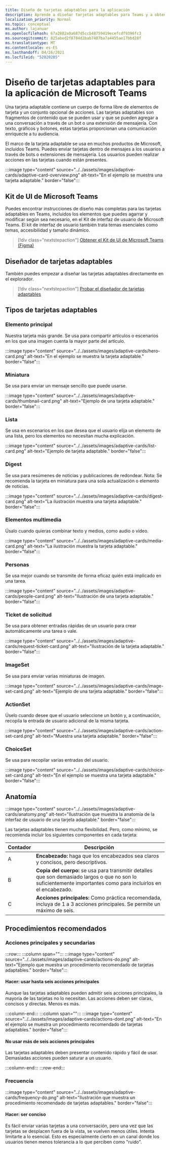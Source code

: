 ```yaml
---
title: Diseño de tarjetas adaptables para la aplicación
description: Aprende a diseñar tarjetas adaptables para Teams y a obtener el Kit de interfaz de usuario de Microsoft Teams.
localization_priority: Normal
ms.topic: conceptual
ms.author: lajanuar
ms.openlocfilehash: 67a2882a0a687d5ccb48759419ecefcdf9396fc3
ms.sourcegitcommit: 825abed2f8784d2bab7407ba7a4455ae17bbd28f
ms.translationtype: MT
ms.contentlocale: es-ES
ms.lasthandoff: 04/26/2021
ms.locfileid: "52020285"
---
```

# <a name="designing-adaptive-cards-for-your-microsoft-teams-app"></a>Diseño de tarjetas adaptables para la aplicación de Microsoft Teams

Una tarjeta adaptable contiene un cuerpo de forma libre de elementos de tarjeta y un conjunto opcional de acciones. Las tarjetas adaptables son fragmentos de contenido que se pueden usar y que se pueden agregar a una conversación a través de un bot o una extensión de mensajería. Con texto, gráficos y botones, estas tarjetas proporcionan una comunicación enriquecte a tu audiencia.

El marco de la tarjeta adaptable se usa en muchos productos de Microsoft, incluidos Teams. Puedes enviar tarjetas dentro de mensajes a los usuarios a través de bots o extensiones de mensajería. Los usuarios pueden realizar acciones en las tarjetas cuando están presentes.

:::image type="content" source="../../assets/images/adaptive-cards/adaptive-card-overview.png" alt-text="En el ejemplo se muestra una tarjeta adaptable." border="false":::

## <a name="microsoft-teams-ui-kit"></a>Kit de UI de Microsoft Teams

Puedes encontrar instrucciones de diseño más completas para las tarjetas adaptables en Teams, incluidos los elementos que puedes agarrar y modificar según sea necesario, en el Kit de interfaz de usuario de Microsoft Teams. El kit de interfaz de usuario también trata temas esenciales como temas, accesibilidad y tamaño dinámico.

> [!div class="nextstepaction"]
> [Obtener el Kit de UI de Microsoft Teams (Figma)](https://www.figma.com/community/file/916836509871353159)

## <a name="adaptive-cards-designer"></a>Diseñador de tarjetas adaptables

También puedes empezar a diseñar las tarjetas adaptables directamente en el explorador.

> [!div class="nextstepaction"]
> [Probar el diseñador de tarjetas adaptables](https://adaptivecards.io/designer/)

## <a name="types-of-adaptive-cards"></a>Tipos de tarjetas adaptables

### <a name="hero"></a>Elemento principal

Nuestra tarjeta más grande. Se usa para compartir artículos o escenarios en los que una imagen cuenta la mayor parte del artículo.

:::image type="content" source="../../assets/images/adaptive-cards/hero-card.png" alt-text="En el ejemplo se muestra la tarjeta adaptable." border="false":::

### <a name="thumbnail"></a>Miniatura

Se usa para enviar un mensaje sencillo que puede usarse.

:::image type="content" source="../../assets/images/adaptive-cards/thumbnail-card.png" alt-text="Ejemplo de una tarjeta adaptable." border="false":::

### <a name="list"></a>Lista

Se usa en escenarios en los que desea que el usuario elija un elemento de una lista, pero los elementos no necesitan mucha explicación.

:::image type="content" source="../../assets/images/adaptive-cards/list-card.png" alt-text="Ejemplo de tarjeta adaptable." border="false":::

### <a name="digest"></a>Digest

Se usa para resúmenes de noticias y publicaciones de redondear. Nota: Se recomienda la tarjeta en miniatura para una sola actualización o elemento de noticias.

:::image type="content" source="../../assets/images/adaptive-cards/digest-card.png" alt-text="La ilustración muestra una tarjeta adaptable." border="false":::

### <a name="media"></a>Elementos multimedia

Úsalo cuando quieras combinar texto y medios, como audio o vídeo.

:::image type="content" source="../../assets/images/adaptive-cards/media-card.png" alt-text="La ilustración muestra la tarjeta adaptable." border="false":::

### <a name="people"></a>Personas

Se usa mejor cuando se transmite de forma eficaz quién está implicado en una tarea.

:::image type="content" source="../../assets/images/adaptive-cards/people-card.png" alt-text="Ilustración de una tarjeta adaptable." border="false":::

### <a name="request-ticket"></a>Ticket de solicitud

Se usa para obtener entradas rápidas de un usuario para crear automáticamente una tarea o vale.

:::image type="content" source="../../assets/images/adaptive-cards/request-ticket-card.png" alt-text="Ilustración de la tarjeta adaptable." border="false":::

### <a name="imageset"></a>ImageSet

Se usa para enviar varias miniaturas de imagen.

:::image type="content" source="../../assets/images/adaptive-cards/image-set-card.png" alt-text="Ejemplo de una tarjeta adaptable." border="false":::

### <a name="actionset"></a>ActionSet

Úselo cuando desee que el usuario seleccione un botón y, a continuación, recopila la entrada de usuario adicional de la misma tarjeta.

:::image type="content" source="../../assets/images/adaptive-cards/action-set-card.png" alt-text="Muestra una tarjeta adaptable." border="false":::

### <a name="choiceset"></a>ChoiceSet

Se usa para recopilar varias entradas del usuario.

:::image type="content" source="../../assets/images/adaptive-cards/choice-set-card.png" alt-text="En el ejemplo se muestra una tarjeta adaptable." border="false":::

## <a name="anatomy"></a>Anatomía

:::image type="content" source="../../assets/images/adaptive-cards/anatomy.png" alt-text="Ilustración que muestra la anatomía de la interfaz de usuario de una tarjeta adaptable." border="false":::

Las tarjetas adaptables tienen mucha flexibilidad. Pero, como mínimo, se recomienda incluir los siguientes componentes en cada tarjeta:

|Contador|Descripción|
|----------|-----------|
|A|**Encabezado:** haga que los encabezados sea claros y concisos, pero descriptivos.|
|B|**Copia del cuerpo:** se usa para transmitir detalles que son demasiado largos o que no son lo suficientemente importantes como para incluirlos en el encabezado.|
|C|**Acciones principales:** Como práctica recomendada, incluya de 1 a 3 acciones principales. Se permite un máximo de seis.|

## <a name="best-practices"></a>Procedimientos recomendados

### <a name="primary-and-secondary-actions"></a>Acciones principales y secundarias

:::row:::
   :::column span="":::
:::image type="content" source="../../assets/images/adaptive-cards/actions-do.png" alt-text="Ejemplo que muestra un procedimiento recomendado de tarjetas adaptables." border="false":::

#### <a name="do-use-up-to-six-primary-actions"></a>Hacer: usar hasta seis acciones principales

Aunque las tarjetas adaptables pueden admitir seis acciones principales, la mayoría de las tarjetas no lo necesitan. Las acciones deben ser claras, concisos y directas. Menos es más.

   :::column-end:::
   :::column span="":::
:::image type="content" source="../../assets/images/adaptive-cards/actions-dont.png" alt-text="En el ejemplo se muestra un procedimiento recomendado de tarjetas adaptables." border="false":::

#### <a name="dont-use-more-than-six-primary-actions"></a>No usar más de seis acciones principales

Las tarjetas adaptables deben presentar contenido rápido y fácil de usar. Demasiadas acciones pueden saturar a un usuario.

   :::column-end:::
:::row-end:::

### <a name="frequency"></a>Frecuencia

:::image type="content" source="../../assets/images/adaptive-cards/frequency-do.png" alt-text="Ilustración que muestra un procedimiento recomendado de tarjetas adaptables." border="false":::

#### <a name="do-be-concise"></a>Hacer: ser conciso

Es fácil enviar varias tarjetas a una conversación, pero una vez que las tarjetas se desplacen fuera de la vista, se vuelven menos útiles. Intenta limitarte a lo esencial. Esto es especialmente cierto en un canal donde los usuarios tienen menos tolerancia a lo que perciben como "ruido".
